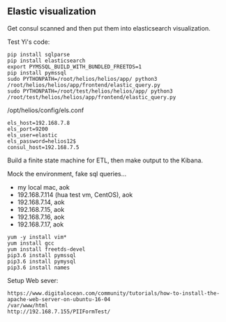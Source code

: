 ## Elastic visualization

Get consul scanned and then put them into elasticsearch visualization.

Test Yi's code:
```
pip install sqlparse
pip install elasticsearch
export PYMSSQL_BUILD_WITH_BUNDLED_FREETDS=1
pip install pymssql
sudo PYTHONPATH=/root/helios/helios/app/ python3 /root/helios/helios/app/frontend/elastic_query.py
sudo PYTHONPATH=/root/test/helios/helios/app/ python3 /root/test/helios/helios/app/frontend/elastic_query.py
```

/opt/helios/config/els.conf
```
els_host=192.168.7.8
els_port=9200
els_user=elastic
els_password=helios12$
consul_host=192.168.7.5
```

Build a finite state machine for ETL, then make output to the Kibana. <br />

Mock the environment, fake sql queries... <br />
- my local mac, aok
- 192.168.7.114 (hua test vm, CentOS), aok
- 192.168.7.14, aok
- 192.168.7.15, aok
- 192.168.7.16, aok
- 192.168.7.17, aok

```
yum -y install vim*
yum install gcc
yum install freetds-devel
pip3.6 install pymssql
pip3.6 install pymysql
pip3.6 install names
```

Setup Web sever: <br />
```
https://www.digitalocean.com/community/tutorials/how-to-install-the-apache-web-server-on-ubuntu-16-04
/var/www/html
http://192.168.7.155/PIIFormTest/
```
